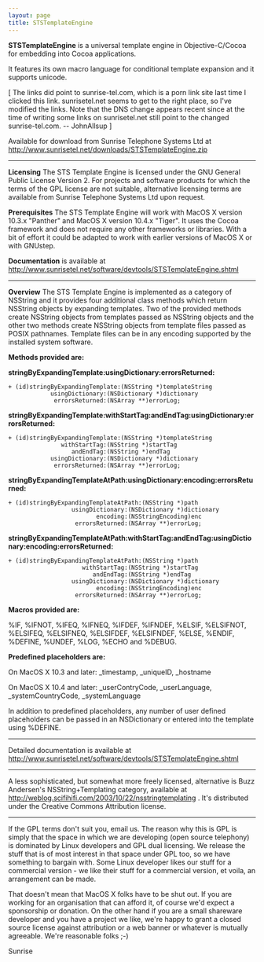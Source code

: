 ```yaml
---
layout: page
title: STSTemplateEngine
---
```


**STSTemplateEngine** is a universal template engine in Objective-C/Cocoa for embedding into Cocoa applications.

It features its own macro language for conditional template expansion and it supports unicode.

[ The links did point to sunrise-tel.com, which is a porn link site last time I clicked this link.  sunrisetel.net seems to get to the right place, so I've modified the links.  Note that the DNS change appears recent since at the time of writing some links on sunrisetel.net still point to the changed sunrise-tel.com.  -- JohnAllsup ]

Available for download from Sunrise Telephone Systems Ltd at http://www.sunrisetel.net/downloads/STSTemplateEngine.zip

----

**Licensing**
The STS Template Engine is licensed under the GNU General Public License Version 2. For projects and software products for which the terms of the GPL license are not suitable, alternative licensing terms are available from Sunrise Telephone Systems Ltd upon request.

**Prerequisites**
The STS Template Engine will work with MacOS X version 10.3.x "Panther" and MacOS X version 10.4.x "Tiger". It uses the Cocoa framework and does not require any other frameworks or libraries. With a bit of effort it could be adapted to work with earlier versions of MacOS X or with GNUstep.

**Documentation** is available at http://www.sunrisetel.net/software/devtools/STSTemplateEngine.shtml

----

**Overview**
The STS Template Engine is implemented as a category of NSString and it provides four additional class methods which return NSString objects by expanding templates. Two of the provided methods create NSString objects from templates passed as NSString objects and the other two methods create NSString objects from template files passed as POSIX pathnames. Template files can be in any encoding supported by the installed system software.

**Methods provided are:**

**stringByExpandingTemplate:usingDictionary:errorsReturned:**

    + (id)stringByExpandingTemplate:(NSString *)templateString
                usingDictionary:(NSDictionary *)dictionary
                 errorsReturned:(NSArray **)errorLog;


**stringByExpandingTemplate:withStartTag:andEndTag:usingDictionary:errorsReturned:**

    + (id)stringByExpandingTemplate:(NSString *)templateString
                   withStartTag:(NSString *)startTag
                      andEndTag:(NSString *)endTag
                usingDictionary:(NSDictionary *)dictionary
                 errorsReturned:(NSArray **)errorLog;


**stringByExpandingTemplateAtPath:usingDictionary:encoding:errorsReturned:**

    + (id)stringByExpandingTemplateAtPath:(NSString *)path
                      usingDictionary:(NSDictionary *)dictionary
                             encoding:(NSStringEncoding)enc
                       errorsReturned:(NSArray **)errorLog;


**stringByExpandingTemplateAtPath:withStartTag:andEndTag:usingDictionary:encoding:errorsReturned:**

    + (id)stringByExpandingTemplateAtPath:(NSString *)path
                         withStartTag:(NSString *)startTag
                            andEndTag:(NSString *)endTag
                      usingDictionary:(NSDictionary *)dictionary
                             encoding:(NSStringEncoding)enc
                       errorsReturned:(NSArray **)errorLog;


**Macros provided are:**

%IF, %IFNOT, %IFEQ, %IFNEQ, %IFDEF, %IFNDEF, %ELSIF, %ELSIFNOT, %ELSIFEQ, %ELSIFNEQ, %ELSIFDEF, %ELSIFNDEF, %ELSE, %ENDIF, %DEFINE, %UNDEF, %LOG, %ECHO and %DEBUG.

**Predefined placeholders are:**

On MacOS X 10.3 and later: _timestamp, _uniqueID, _hostname

On MacOS X 10.4 and later: _userContryCode, _userLanguage, _systemCountryCode, _systemLanguage

In addition to predefined placeholders, any number of user defined placeholders can be passed in an NSDictionary or entered into the template using %DEFINE.

----

Detailed documentation is available at http://www.sunrisetel.net/software/devtools/STSTemplateEngine.shtml

----

A less sophisticated, but somewhat more freely licensed, alternative is Buzz Andersen's NSString+Templating category, available at http://weblog.scifihifi.com/2003/10/22/nsstringtemplating .  It's distributed under the Creative Commons Attribution license.

----

If the GPL terms don't suit you, email us. The reason why this is GPL is simply that the space in which we are developing (open source telephony) is dominated by Linux developers and GPL dual licensing. We release the stuff that is of most interest in that space under GPL too, so we have something to bargain with. Some Linux developer likes our stuff for a commercial version - we like their stuff for a commercial version, et voila, an arrangement can be made.

That doesn't mean that MacOS X folks have to be shut out. If you are working for an organisation that can afford it, of course we'd expect a sponsorship or donation. On the other hand if you are a small shareware developer and you have a project we like, we're happy to grant a closed source license against attribution or a web banner or whatever is mutually agreeable. We're reasonable folks ;-)

Sunrise

